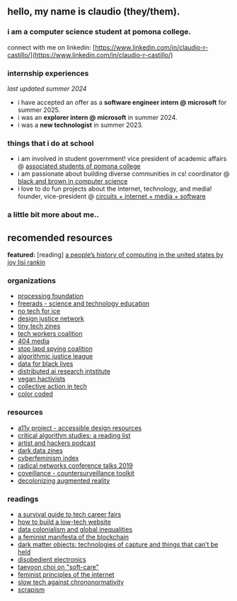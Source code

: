 ## hello, my name is claudio (they/them).
### i am a computer science student at pomona college.

connect with me on linkedin: [https://www.linkedin.com/in/claudio-r-castillo/](https://www.linkedin.com/in/claudio-r-castillo/)

### internship experiences
_last updated summer 2024_
* i have accepted an offer as a **software engineer intern @ microsoft** for summer 2025.
* i was an **explorer intern @ microsoft** in summer 2024.
* i was a **new technologist** in summer 2023.

### things that i do at school
* i am involved in student government! vice president of academic affairs @ [associated students of pomona college](https://pomonastudents.org/senators)
* i am passionate about building diverse communities in cs! coordinator @ [black and brown in computer science](https://www.instagram.com/bbicspomona/)
* i love to do fun projects about the internet, technology, and media! founder, vice-president @ [circuits + internet + media + software](https://www.instagram.com/5circuitsmedia/)

### a little bit more about me..


## recomended resources

**featured:** [reading] [a people’s history of computing in the united states by joy lisi rankin](https://www.hup.harvard.edu/books/9780674970977)

### organizations
- [processing foundation](https://processingfoundation.org/)
- [freerads - science and technology education](https://freerads.org/)
- [no tech for ice](https://notechforice.com/resources/#reports)
- [design justice network](https://designjustice.org/)
- [tiny tech zines](https://tinytechzines.org/#what-is-ttz)
- [tech workers coalition](https://techworkerscoalition.org/)
- [404 media](https://www.404media.co/)
- [stop lapd spying coalition](https://stoplapdspying.org/)
- [algorithmic justice league](https://www.ajl.org/)
- [data for black lives](https://d4bl.org/)
- [distributed ai research intstitute](https://www.dair-institute.org/)
- [vegan hactivists](https://veganhacktivists.org/)
- [collective action in tech](https://collectiveaction.tech/)
- [color coded](https://colorcoded.la/)

### resources 
- [a11y project - accessible design resources](https://www.a11yproject.com/about/)
- [critical algorithm studies: a reading list](https://socialmediacollective.org/reading-lists/critical-algorithm-studies/)
- [artist and hackers podcast](https://www.artistsandhackers.org/)
- [dark data zines](https://mfadt.parsons.edu/darkdata/)
- [cyberfeminism index](https://cyberfeminismindex.com/)
- [radical networks conference talks 2019](https://livestream.com/internetsociety/radnets19)
- [coveillance - countersurveillance toolkit](https://coveillance.org/)
- [decolonizing augmented reality](https://docs.google.com/document/d/1AIcL49Z5elB7NM_Xf8OWyZTGUR6zC2sqj7lCTGTQcPo/edit)
 

### readings
- [a survival guide to tech career fairs](https://freerads.org/2021/03/23/a-survival-guide-to-tech-career-fairs/)
- [how to build a low-tech website](https://solar.lowtechmagazine.com/2018/09/how-to-build-a-low-tech-website/)
- [data colonialism and global inequalities](https://blogs.lse.ac.uk/inequalities/2024/05/01/todays-colonial-data-grab-is-deepening-global-inequalities/)
- [a feminist manifesta of the blockchain](https://docs.google.com/document/d/1pvMGAY1xs8b-xvPWFsvLzl17W_GKkESzlknsHdVvIUI/edit)
- [dark matter objects: technologies of capture and things that can’t be held](https://netabomani.com/darkmatter/)
- [disobedient electronics](http://www.disobedientelectronics.com/)
- [taeyoon choi on "soft-care"](https://taeyoonchoi.com/soft-care/)
- [feminist principles of the internet](https://feministinternet.org/en/page/about)
- [slow tech against chrononormativity](https://www.sherwoodforestzinelibrary.org/_files/ugd/8c0bf9_769a6daaf43142f7b4ff661cb3400f43.pdf)
- [scrapism](https://scrapism.lav.io/)

